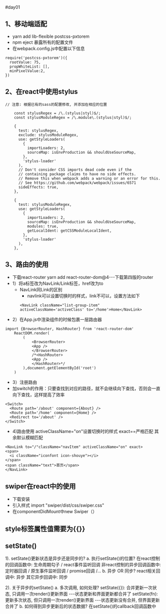 #day01
## 1、移动端适配
* yarn add lib-flexible postcss-pxtorem
* npm eject 暴露所有的配置文件
* 在webpack.config.js中配置以下信息
```
require('postcss-pxtorem')({
  rootValue: 75,
  propWhiteList: [],
  minPixelValue:2,
})
```
## 2、在react中使用stylus
```
// 注意: 根据已有的sass的配置修改, 并添加在相应的位置

	const stylusRegex = /\.(stylus|styl)$/;
	const stylusModuleRegex = /\.module\.(stylus|styl)$/;

	{
      test: stylusRegex,
      exclude: stylusModuleRegex,
      use: getStyleLoaders(
        {
          importLoaders: 2,
          sourceMap: isEnvProduction && shouldUseSourceMap,
        },
        'stylus-loader'
      ),
      // Don't consider CSS imports dead code even if the
      // containing package claims to have no side effects.
      // Remove this when webpack adds a warning or an error for this.
      // See https://github.com/webpack/webpack/issues/6571
      sideEffects: true,
    },

	{
      test: stylusModuleRegex,
      use: getStyleLoaders(
        {
          importLoaders: 2,
          sourceMap: isEnvProduction && shouldUseSourceMap,
          modules: true,
          getLocalIdent: getCSSModuleLocalIdent,
        },
        'stylus-loader'
      ),
    },
```

## 3、路由的使用
* 下载react-router  yarn add react-router-dom@4---下载第四版的router
* 1）将a标签改为NavLink/Link标签，href改为to
  * NavLink同Link的区别
    * navlink可以设置切换时的样式，link不可以，设置方法如下
     ```
     <NavLink className="list-group-item" activeClassName='activeClass' to='/home'>Home</NavLink>
     ```
* 2）在App.js中渲染组件的时候包裹一层路由器
```
import {BrowserRouter, HashRouter} from 'react-router-dom'
    ReactDOM.render(
        (
            <BrowserRouter>
            <App />
            </BrowserRouter>
            /*<HashRouter>
            <App />
            </HashRouter>*/
        ),document.getElementById('root')
    )

```
* 3）注册路由
 * 加switch的作用：只要查找到对应的路径，就不会继续向下查找，否则会一直向下查找，这样提高了效率
```
<Switch>
  <Route path='/about' component={About} />
  <Route path='/home' component={Home} />
  <Redirect to='/about' />
</Switch>
```
* 4)路由使用
activeClassName="on"设置切换时的样式
exact==严格匹配
其余默认模糊匹配
```
<NavLink to="/"className="navItem" activeClassName="on" exact>
<span>
  <i className="iconfont icon-shouye"></i>
</span>
<span className="text">首页</span>
</NavLink>
```


## swiper在react中的使用
* 下载安装
* 引入样式  import "swiper/dist/css/swiper.css"
* 在componentDidMount中new Swiper（）

## style标签属性值需要为{{}}
## setState()
1). setState()更新状态是异步还是同步的?
    a. 执行setState()的位置?
        在react控制的回调函数中: 生命周期勾子 / react事件监听回调
        非react控制的异步回调函数中: 定时器回调 / 原生事件监听回调 / promise回调 /...
    b. 异步 OR 同步?
        react相关回调中: 异步
        其它异步回调中: 同步

2). 关于异步的setState()
    a. 多次调用, 如何处理?
        setState({}): 合并更新一次状态, 只调用一次render()更新界面 ---状态更新和界面更新都合并了
        setState(fn): 更新多次状态, 但只调用一次render()更新界面  ---状态更新没有合并, 但界面更新合并了
    b. 如何得到异步更新后的状态数据?
        在setState()的callback回调函数中